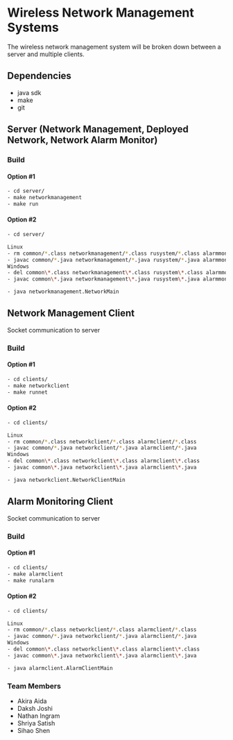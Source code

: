 # Wireless Network Management Systems

The wireless network management system will be broken down between a server and multiple clients.

## Dependencies

- java sdk
- make
- git

## Server (Network Management, Deployed Network, Network Alarm Monitor)

### Build

#### Option #1

```bash
- cd server/
- make networkmanagement
- make run
```

#### Option #2

```bash
- cd server/

Linux
- rm common/*.class networkmanagement/*.class rusystem/*.class alarmmonitor/*.class connections/*.class
- javac common/*.java networkmanagement/*.java rusystem/*.java alarmmonitor/*.java connections/*.java
Windows
- del common\*.class networkmanagement\*.class rusystem\*.class alarmmonitor\*.class connections\*.class
- javac common\*.java networkmanagement\*.java rusystem\*.java alarmmonitor\*.java connections\*.java

- java networkmanagement.NetworkMain
```

## Network Management Client

Socket communication to server

### Build

#### Option #1

```bash
- cd clients/
- make networkclient
- make runnet
```

#### Option #2

```bash
- cd clients/

Linux
- rm common/*.class networkclient/*.class alarmclient/*.class
- javac common/*.java networkclient/*.java alarmclient/*.java
Windows
- del common\*.class networkclient\*.class alarmclient\*.class
- javac common\*.java networkclient\*.java alarmclient\*.java

- java networkclient.NetworkClientMain
```

## Alarm Monitoring Client

Socket communication to server

### Build

#### Option #1

```bash
- cd clients/
- make alarmclient
- make runalarm
```

#### Option #2

```bash
- cd clients/

Linux
- rm common/*.class networkclient/*.class alarmclient/*.class
- javac common/*.java networkclient/*.java alarmclient/*.java
Windows
- del common\*.class networkclient\*.class alarmclient\*.class
- javac common\*.java networkclient\*.java alarmclient\*.java

- java alarmclient.AlarmClientMain
```

### Team Members

- Akira Aida
- Daksh Joshi
- Nathan Ingram
- Shriya Satish
- Sihao Shen